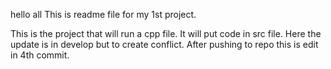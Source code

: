 hello all
This is readme file for my 1st project.

This is the project that will run a cpp file. 
It will put code in src file.
Here the update is in develop but to create conflict.
After pushing to repo this is edit in 4th commit.
